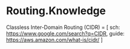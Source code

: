 # Routing.Knowledge
Classless Inter-Domain Routing (CIDR) = [ sch: https://www.google.com/search?q=CIDR, guide: https://aws.amazon.com/what-is/cidr/ ]
